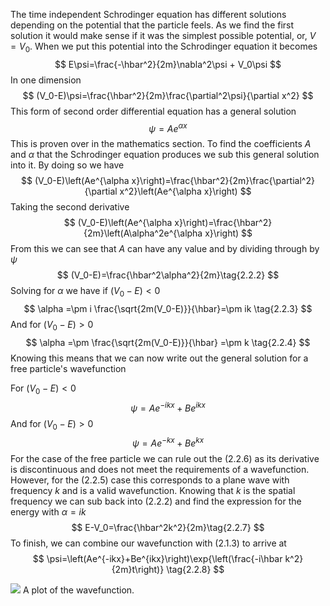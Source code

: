 The time independent Schrodinger equation has different solutions depending on the potential that the particle feels. As we find the first solution it would make sense if it was the simplest possible potential, or, $V=V_0$. When we put this potential into the Schrodinger equation it becomes
$$
E\psi=\frac{-\hbar^2}{2m}\nabla^2\psi + V_0\psi
$$
In one dimension
$$
(V_0-E)\psi=\frac{\hbar^2}{2m}\frac{\partial^2\psi}{\partial x^2}
$$ 
This form of second order differential equation has a general solution
$$
\psi = Ae^{\alpha x}\tag{2.2.1}
$$
This is proven over in the mathematics section. To find the coefficients $A$ and $\alpha$ that the Schrodinger equation produces we sub this general solution into it. By doing so we have
$$
(V_0-E)\left(Ae^{\alpha x}\right)=\frac{\hbar^2}{2m}\frac{\partial^2}{\partial x^2}\left(Ae^{\alpha x}\right)
$$ 
Taking the second derivative
$$
(V_0-E)\left(Ae^{\alpha x}\right)=\frac{\hbar^2}{2m}\left(A\alpha^2e^{\alpha x}\right)
$$
From this we can see that $A$ can have any value and by dividing through by $\psi$
$$
(V_0-E)=\frac{\hbar^2\alpha^2}{2m}\tag{2.2.2}
$$
Solving for $\alpha$ we have if $(V_0-E) < 0$
$$
\alpha =\pm i \frac{\sqrt{2m(V_0-E)}}{\hbar}=\pm ik \tag{2.2.3}
$$
And for $(V_0-E) > 0$
$$
\alpha =\pm \frac{\sqrt{2m(V_0-E)}}{\hbar} =\pm k \tag{2.2.4}
$$
Knowing this means that we can now write out the general solution for a free particle's wavefunction


For $(V_0-E) < 0$
$$
 \psi=Ae^{-ikx}+Be^{ikx}\tag{2.2.5}
$$
And for $(V_0-E) > 0$
$$
 \psi=Ae^{-kx}+Be^{kx}\tag{2.2.6}
$$
For the case of the free particle we can rule out the $(2.2.6)$ as its derivative is discontinuous and does not meet the requirements of a wavefunction. However, for the $(2.2.5)$ case this corresponds to a plane wave with frequency $k$ and is a valid wavefunction. Knowing that $k$ is the spatial frequency we can sub back into $(2.2.2)$ and find the expression for the energy with $\alpha=ik$
$$
E-V_0=\frac{\hbar^2k^2}{2m}\tag{2.2.7}
$$
To finish, we can combine our wavefunction with $(2.1.3)$ to arrive at
$$
\psi=\left(Ae^{-ikx}+Be^{ikx}\right)\exp{\left(\frac{-i\hbar k^2}{2m}t\right)} \tag{2.2.8}
$$

[![]([data:figure221])](https://www.desmos.com/calculator/eee88rqsyc)
<label>A plot of the wavefunction.</label>
